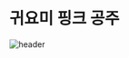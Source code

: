 # 귀요미 핑크 공주

![header](https://capsule-render.vercel.app/api?type=wave&color=auto&height=300&section=header&text=cutypinkprincess%20render&fontSize=90)
